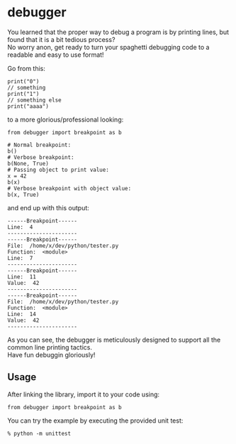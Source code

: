 # debugger
You learned that the proper way to debug a program is by printing lines, but found that it is a bit tedious process?<br>
No worry anon, get ready to turn your spaghetti debugging code to a readable and easy to use format!

Go from this:
```
print("0")
// something
print("1")
// something else
print("aaaa")
```
to a more glorious/professional looking:
```
from debugger import breakpoint as b
 
# Normal breakpoint:  
b()    
# Verbose breakpoint:
b(None, True)                         
# Passing object to print value:
x = 42
b(x)      
# Verbose breakpoint with object value: 
b(x, True)
```

and end up with this output:
```
------Breakpoint------
Line:  4
----------------------
------Breakpoint------
File:  /home/x/dev/python/tester.py
Function:  <module>
Line:  7
----------------------
------Breakpoint------
Line:  11
Value:  42
----------------------
------Breakpoint------
File:  /home/x/dev/python/tester.py
Function:  <module>
Line:  14
Value:  42
----------------------
```
As you can see, the debugger is meticulously designed to support all the common line printing tactics.<br>
Have fun debuggin gloriously!

## Usage
After linking the library, import it to your code using:
```
from debugger import breakpoint as b
```
You can try the example by executing the provided unit test:
```
% python -m unittest
```
